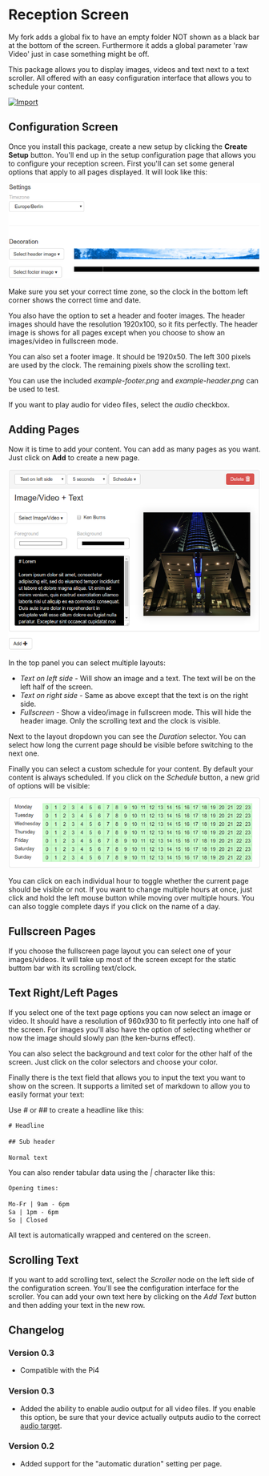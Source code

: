 # Reception Screen

My fork adds a global fix to have an empty folder NOT shown as a black bar at the bottom of the screen. Furthermore it adds a global parameter 'raw Video' just in case something might be off.

This package allows you to display images, videos and text next to a text scroller.
All offered with an easy configuration interface that allows you to schedule your
content.

[![Import](https://cdn.infobeamer.com/s/img/import.png)](https://info-beamer.com/use?url=https://github.com/info-beamer/package-reception)

## Configuration Screen

Once you install this package, create a new setup by clicking the **Create Setup** button.
You'll end up in the setup configuration page that allows you to configure your
reception screen. First you'll can set some general options that apply to all pages displayed.
It will look like this:

![General Settings](doc-settings.png)

Make sure you set your correct time zone, so the clock in the bottom left corner
shows the correct time and date.

You also have the option to set a header and footer images. The header images
should have the resolution 1920x100, so it fits perfectly. The header image
is shows for all pages except when you choose to show an images/video in
fullscreen mode.

You can also set a footer image. It should be 1920x50. The left 300 pixels
are used by the clock. The remaining pixels show the scrolling text.

You can use the included _example-footer.png_ and _example-header.png_ can
be used to test.

If you want to play audio for video files, select the _audio_ checkbox.

## Adding Pages

Now it is time to add your content. You can add as many pages as you want.
Just click on **Add** to create a new page.

![Pages Interface](doc-pages.png)

In the top panel you can select multiple layouts:

- _Text on left side_ - Will show an image and a text. The text will be on the left half of the screen.
- _Text on right side_ - Same as above except that the text is on the right side.
- _Fullscreen_ - Show a video/image in fullscreen mode. This will hide the header image. Only the
  scrolling text and the clock is visible.

Next to the layout dropdown you can see the _Duration_ selector. You can select how long the
current page should be visible before switching to the next one.

Finally you can select a custom schedule for your content. By default your content is always
scheduled. If you click on the _Schedule_ button, a new grid of options will be visible:

![Schedule Interface](doc-schedule.png)

You can click on each individual hour to toggle whether the current page should be
visible or not. If you want to change multiple hours at once, just click and hold
the left mouse button while moving over multiple hours. You can also toggle complete
days if you click on the name of a day.

## Fullscreen Pages

If you choose the fullscreen page layout you can select one of your images/videos.
It will take up most of the screen except for the static buttom bar with its
scrolling text/clock.

## Text Right/Left Pages

If you select one of the text page options you can now select an image or video.
It should have a resolution of 960x930 to fit perfectly into one half of the
screen. For images you'll also have the option of selecting whether or now
the image should slowly pan (the ken-burns effect).

You can also select the background and text color for the other half of the
screen. Just click on the color selectors and choose your color.

Finally there is the text field that allows you to input the text you
want to show on the screen. It supports a limited set of markdown to
allow you to easily format your text:

Use _#_ or _##_ to create a headline like this:

```
# Headline

## Sub header

Normal text
```

You can also render tabular data using the _|_ character like this:

```
Opening times:

Mo-Fr | 9am - 6pm
Sa | 1pm - 6pm
So | Closed
```

All text is automatically wrapped and centered on the screen.

## Scrolling Text

If you want to add scrolling text, select the _Scroller_ node on
the left side of the configuration screen. You'll see the
configuration interface for the scroller. You can add your
own text here by clicking on the _Add Text_ button and then
adding your text in the new row.

## Changelog

### Version 0.3

- Compatible with the Pi4

### Version 0.3

- Added the ability to enable audio output for all video files.
  If you enable this option, be sure that your device actually outputs
  audio to the correct [audio target](https://info-beamer.com/doc/device-configuration#specifyaudiotarget).

### Version 0.2

- Added support for the "automatic duration" setting per page.
